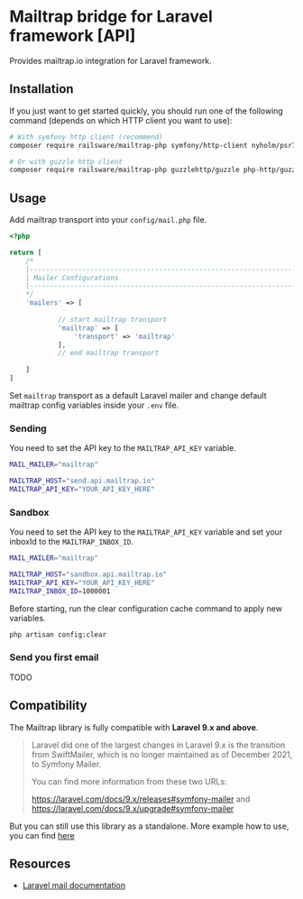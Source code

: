 Mailtrap bridge for Laravel framework [API]
===============

Provides mailtrap.io integration for Laravel framework.

## Installation
If you just want to get started quickly, you should run one of the following command (depends on which HTTP client you want to use):
```bash
# With symfony http client (recommend)
composer require railsware/mailtrap-php symfony/http-client nyholm/psr7

# Or with guzzle http client
composer require railsware/mailtrap-php guzzlehttp/guzzle php-http/guzzle7-adapter
```

## Usage

Add mailtrap transport into your `config/mail.php` file.
```php
<?php

return [
    /*
    |--------------------------------------------------------------------------
    | Mailer Configurations
    |--------------------------------------------------------------------------
    */
    'mailers' => [
    
            // start mailtrap transport
            'mailtrap' => [
                'transport' => 'mailtrap'
            ],
            // end mailtrap transport
    
    ]
]
```

Set `mailtrap` transport as a default Laravel mailer and change default mailtrap config variables inside your `.env` file.


### Sending
You need to set the API key to the `MAILTRAP_API_KEY` variable.
```bash
MAIL_MAILER="mailtrap"

MAILTRAP_HOST="send.api.mailtrap.io"
MAILTRAP_API_KEY="YOUR_API_KEY_HERE"
```
### Sandbox
You need to set the API key to the `MAILTRAP_API_KEY` variable and set your inboxId to the `MAILTRAP_INBOX_ID`.
```bash
MAIL_MAILER="mailtrap"

MAILTRAP_HOST="sandbox.api.mailtrap.io"
MAILTRAP_API_KEY="YOUR_API_KEY_HERE"
MAILTRAP_INBOX_ID=1000001
```

Before starting, run the clear configuration cache command to apply new variables.
```bash
php artisan config:clear
```

### Send you first email
TODO

## Compatibility
The Mailtrap library is fully compatible with **Laravel 9.x and above**.
> Laravel did one of the largest changes in Laravel 9.x is the transition from SwiftMailer, which is no longer maintained as of December 2021, to Symfony Mailer.
>
> You can find more information from these two URLs:
>
> https://laravel.com/docs/9.x/releases#symfony-mailer and 
> https://laravel.com/docs/9.x/upgrade#symfony-mailer  


But you can still use this library as a standalone. More example how to use, you can find [here](../../../examples)


## Resources

* [Laravel mail documentation](https://laravel.com/docs/master/mail)
